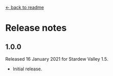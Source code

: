 ﻿﻿[← back to readme](README.md)

# Release notes
## 1.0.0
Released 16 January 2021 for Stardew Valley 1.5.

* Initial release.
